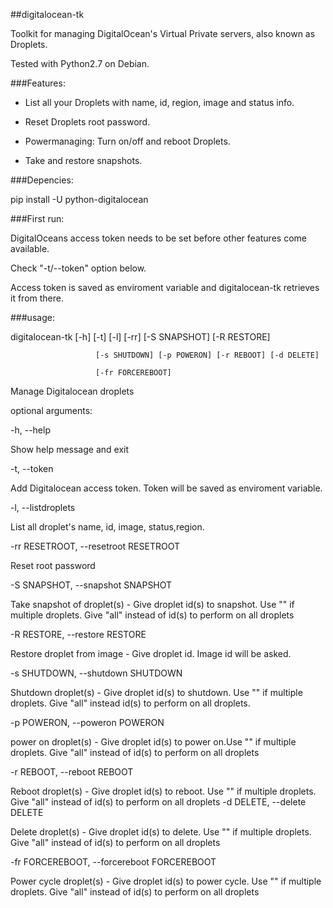 ##digitalocean-tk

Toolkit for managing DigitalOcean's Virtual Private servers, also known as Droplets.

Tested with Python2.7 on Debian.	

###Features:

 - List all your Droplets with name, id, region, image and status info. 
 
 - Reset Droplets root password.
 
 - Powermanaging: Turn on/off and reboot Droplets.
 
 - Take and restore snapshots. 

###Depencies:

pip install -U python-digitalocean

###First run:

DigitalOceans access token needs to be set before other features come available.

Check "-t/--token" option below.

Access token is saved as enviroment variable and digitalocean-tk retrieves it from there.

###usage:

digitalocean-tk [-h] [-t] [-l] [-rr] [-S SNAPSHOT] [-R RESTORE]
                       
                       [-s SHUTDOWN] [-p POWERON] [-r REBOOT] [-d DELETE]
                       
                       [-fr FORCEREBOOT]

Manage Digitalocean droplets

optional arguments:

-h, --help
  
Show help message and exit

-t, --token

Add Digitalocean access token. Token will be saved as enviroment  variable.

-l, --listdroplets 

List all droplet's name, id, image, status,region.

-rr RESETROOT, --resetroot RESETROOT

Reset root password

-S SNAPSHOT, --snapshot SNAPSHOT

Take snapshot of droplet(s) - Give droplet id(s) to snapshot. Use "" if multiple droplets. Give "all" instead of id(s) to perform on all droplets

-R RESTORE, --restore RESTORE

Restore droplet from image - Give droplet id. Image id will be asked.

-s SHUTDOWN, --shutdown SHUTDOWN

Shutdown droplet(s) - Give droplet id(s) to shutdown.
Use "" if multiple droplets. Give "all" instead id(s) to perform on all droplets.

-p POWERON, --poweron POWERON

power on droplet(s) - Give droplet id(s) to power on.Use "" if multiple droplets. Give "all" instead of id(s) to perform on all droplets

-r REBOOT, --reboot REBOOT

Reboot droplet(s) - Give droplet id(s) to reboot. Use "" if multiple droplets. Give "all" instead of id(s)
                        to perform on all droplets
-d DELETE, --delete DELETE

Delete droplet(s) - Give droplet id(s) to delete. Use "" if multiple droplets. Give "all" instead of id(s) to perform on all droplets

-fr FORCEREBOOT, --forcereboot FORCEREBOOT

Power cycle droplet(s) - Give droplet id(s) to power cycle. Use "" if multiple droplets. Give "all" instead of id(s) to perform on all droplets
